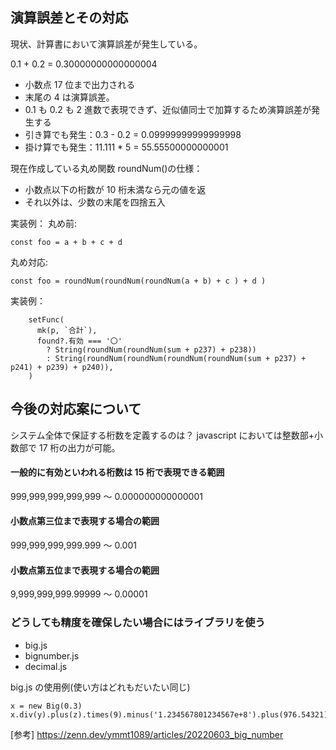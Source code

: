 ## 演算誤差とその対応

現状、計算書において演算誤差が発生している。

0.1 + 0.2 = 0.30000000000000004

- 小数点 17 位まで出力される
- 末尾の 4 は演算誤差。
- 0.1 も 0.2 も 2 進数で表現できず、近似値同士で加算するため演算誤差が発生する
- 引き算でも発生：0.3 - 0.2 = 0.09999999999999998
- 掛け算でも発生：11.111 \* 5 = 55.55500000000001

現在作成している丸め関数 roundNum()の仕様：

- 小数点以下の桁数が 10 桁未満なら元の値を返
- それ以外は、少数の末尾を四捨五入

実装例：
丸め前:

```
const foo = a + b + c + d
```

丸め対応:

```
const foo = roundNum(roundNum(roundNum(a + b) + c ) + d )
```

実装例：

```
    setFunc(
      mk(p, `合計`),
      found?.有効 === '〇'
        ? String(roundNum(roundNum(sum + p237) + p238))
        : String(roundNum(roundNum(roundNum(roundNum(sum + p237) + p241) + p239) + p240)),
    )
```

## 今後の対応案について

システム全体で保証する桁数を定義するのは？
javascript においては整数部+小数部で 17 桁の出力が可能。

#### 一般的に有効といわれる桁数は 15 桁で表現できる範囲

999,999,999,999,999 ～ 0.000000000000001

#### 小数点第三位まで表現する場合の範囲

999,999,999,999.999 ～ 0.001

#### 小数点第五位まで表現する場合の範囲

9,999,999,999.99999 ～ 0.00001

### どうしても精度を確保したい場合にはライブラリを使う

- big.js
- bignumber.js
- decimal.js

big.js の使用例(使い方はどれもだいたい同じ)

```
x = new Big(0.3)
x.div(y).plus(z).times(9).minus('1.234567801234567e+8').plus(976.54321).div('2598.11772')
```

[参考] https://zenn.dev/ymmt1089/articles/20220603_big_number
